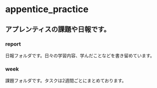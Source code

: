 # appentice_practice
## アプレンティスの課題や日報です。

### report
日報フォルダです。日々の学習内容、学んだことなどを書き留めています。

### week
課題フォルダです。タスクは2週間ごとにまとめております。
